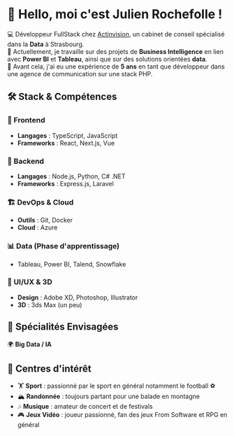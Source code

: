 # 👋 Hello, moi c'est Julien Rochefolle !

💻 Développeur FullStack chez [Actinvision](https://www.actinvision.com/), un cabinet de conseil spécialisé dans la **Data** à Strasbourg.  
🚀 Actuellement, je travaille sur des projets de **Business Intelligence** en lien avec **Power BI** et **Tableau**, ainsi que sur des solutions orientées **data**.  
📍 Avant cela, j'ai eu une expérience de **5 ans** en tant que développeur dans une agence de communication sur une stack PHP.  

## 🛠️ Stack & Compétences

### 🎨 Frontend
- **Langages** : TypeScript, JavaScript  
- **Frameworks** : React, Next.js, Vue  

### 🔧 Backend
- **Langages** : Node.js, Python, C# .NET  
- **Frameworks** : Express.js, Laravel  

### 🏗️ DevOps & Cloud
- **Outils** : Git, Docker  
- **Cloud** : Azure  

### 📊 Data (Phase d'apprentissage)
- Tableau, Power BI, Talend, Snowflake  

### 🎨 UI/UX & 3D
- **Design** : Adobe XD, Photoshop, Illustrator  
- **3D** : 3ds Max (un peu)  

## 🎯 Spécialités Envisagées
🌍 **Big Data / IA**  

## 🎵 Centres d'intérêt
- 🏋️ **Sport** : passionné par le sport en général notamment le football ⚽ 
- 🏔️ **Randonnée** : toujours partant pour une balade en montagne  
- 🎶 **Musique** : amateur de concert et de festivals
- 🎮 **Jeux Vidéo** : joueur passionné, fan des jeux From Software et RPG en général

